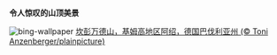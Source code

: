 
**令人惊叹的山顶美景**

![bing-wallpaper](https://www.bing.com/th?id=OHR.AschauChiemgau_ZH-CN1929016406_1920x1080.jpg)
[坎彭万德山，基姆高地区阿绍，德国巴伐利亚州 (© Toni Anzenberger/plainpicture)](https://www.bing.com/search?q=%E5%9D%8E%E5%BD%AD%E4%B8%87%E5%BE%B7%E5%B1%B1&amp;form=hpcapt&amp;mkt=zh-cn)
  